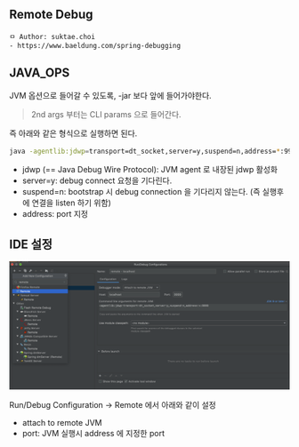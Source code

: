 ## Remote Debug

```
ㅁ Author: suktae.choi
- https://www.baeldung.com/spring-debugging
```

## JAVA_OPS

JVM 옵션으로 들어갈 수 있도록, -jar 보다 앞에 들어가야한다.

> 2nd args 부터는 CLI params 으로 들어간다.

즉 아래와 같은 형식으로 실행하면 된다.

```bash
java -agentlib:jdwp=transport=dt_socket,server=y,suspend=n,address=*:9999 -jar ROOT.jar
```

- jdwp (== Java Debug Wire Protocol): JVM agent 로 내장된 jdwp 활성화
- server=y: debug connect 요청을 기다린다.
- suspend=n: bootstrap 시 debug connection 을 기다리지 않는다. (즉 실행후에 연결을 listen 하기 위함)
- address: port 지정

## IDE 설정

<img src='images/1.png'/>

Run/Debug Configuration -> Remote 에서 아래와 같이 설정

- attach to remote JVM
- port: JVM 실행시 address 에 지정한 port

